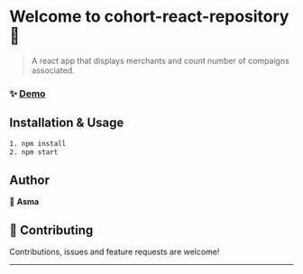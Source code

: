 # Welcome to cohort-react-repository 👋

> A react app that displays merchants and count number of compaigns associated.


### ✨ [Demo](http://localhost:3000/)

## Installation & Usage

```sh
1. npm install
2. npm start
```


## Author

 🧥  **Asma**


## 🤝 Contributing

Contributions, issues and feature requests are welcome!



***
